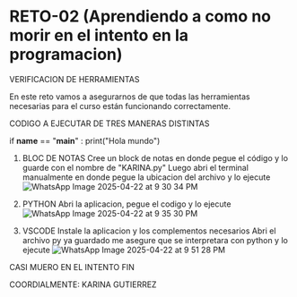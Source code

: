 # RETO-02 (Aprendiendo a como no morir en el intento en la programacion)
VERIFICACION DE HERRAMIENTAS

En este reto vamos a asegurarnos de que todas las herramientas necesarias para el curso están funcionando correctamente.

CODIGO A EJECUTAR DE TRES MANERAS DISTINTAS

if __name__ == "__main__" :
  print("Hola mundo")
  
1. BLOC DE NOTAS
Cree un block de notas en donde pegue el código y lo guarde con el nombre de "KARINA.py"
Luego abri el terminal manualmente en donde pegue la ubicacion del archivo y lo ejecute
![WhatsApp Image 2025-04-22 at 9 30 34 PM](https://github.com/user-attachments/assets/9688c571-3015-4014-b5cc-3daaeded2820)

2. PYTHON
Abri la aplicacion, pegue el codigo y lo ejecute
![WhatsApp Image 2025-04-22 at 9 35 30 PM](https://github.com/user-attachments/assets/bb5ee914-28c2-4aea-b780-d928fc5ac5c5)

3. VSCODE
Instale la aplicacion y los complementos necesarios
Abri el archivo py ya guardado
me asegure que se interpretara con python y lo ejecute
![WhatsApp Image 2025-04-22 at 9 51 28 PM](https://github.com/user-attachments/assets/db7af9f2-e634-4437-ae0a-0f8667eb65f0)

CASI MUERO EN EL INTENTO 
FIN

COORDIALMENTE: KARINA GUTIERREZ


